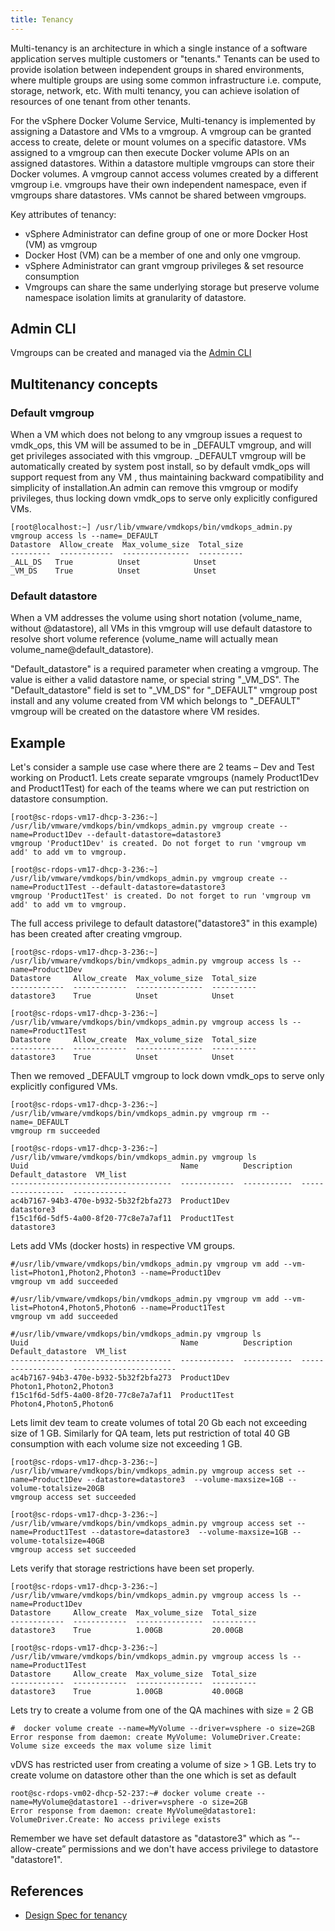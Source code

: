 ```yaml
---
title: Tenancy
---
```


Multi-tenancy is an architecture in which a single instance of a software application serves multiple customers or "tenants." Tenants can be used to provide isolation between independent groups in shared environments, where multiple groups are using some common infrastructure i.e. compute, storage, network, etc. With multi tenancy, you can achieve isolation of resources of one tenant from other tenants.


For the vSphere Docker Volume Service, Multi-tenancy is implemented by assigning a Datastore and VMs to a vmgroup.  A vmgroup can be granted access to create, delete or mount volumes on a specific datastore. VMs assigned to a vmgroup can then execute Docker volume APIs on an assigned datastores. Within a datastore multiple vmgroups can store their Docker volumes. A vmgroup cannot access volumes created by a different vmgroup i.e. vmgroups have their own independent namespace, even if vmgroups share datastores. VMs cannot be shared between vmgroups.

Key attributes of tenancy:

- vSphere Administrator can define group of one or more Docker Host (VM) as
vmgroup
- Docker Host (VM) can be a member of one and only one vmgroup.
- vSphere Administrator can grant vmgroup privileges & set resource consumption
- Vmgroups can share the same underlying storage but preserve volume namespace isolation limits at granularity of datastore.

## Admin CLI

Vmgroups can be created and managed via the [Admin CLI](/docs/user-guide/admin-cli.md/#vmgroup)

## Multitenancy concepts

### Default vmgroup

When a VM which does not belong to any vmgroup issues a request to vmdk_ops, this VM will be assumed to be in _DEFAULT vmgroup, and will get privileges associated with this vmgroup. \_DEFAULT vmgroup will be automatically created by system post install, so by default vmdk_ops will support request from any VM , thus maintaining backward compatibility and simplicity of installation.An admin can remove this vmgroup or modify privileges, thus locking down vmdk_ops to serve only explicitly configured VMs.

```
[root@localhost:~] /usr/lib/vmware/vmdkops/bin/vmdkops_admin.py vmgroup access ls --name=_DEFAULT
Datastore  Allow_create  Max_volume_size  Total_size
---------  ------------  ---------------  ----------
_ALL_DS   True          Unset            Unset
_VM_DS    True          Unset            Unset
```

### Default datastore
When a VM addresses the volume using short notation (volume_name, without @datastore), all VMs in this vmgroup will use default datastore to resolve short volume reference (volume_name will actually mean volume_name@default_datastore).

"Default_datastore" is a required parameter when creating a vmgroup. The value is either a valid datastore name, or special string "_VM_DS".  The "Default_datastore" field is set to "_VM_DS" for "_DEFAULT" vmgroup post install and any volume created from VM which belongs to "_DEFAULT" vmgroup will be created on the datastore where VM resides.


## Example

Let's consider a sample use case where there are 2 teams – Dev and Test working on Product1. Lets create separate vmgroups (namely Product1Dev and Product1Test) for each of the teams where we can put restriction on datastore consumption.

```
[root@sc-rdops-vm17-dhcp-3-236:~] /usr/lib/vmware/vmdkops/bin/vmdkops_admin.py vmgroup create --name=Product1Dev --default-datastore=datastore3
vmgroup 'Product1Dev' is created. Do not forget to run 'vmgroup vm add' to add vm to vmgroup.

[root@sc-rdops-vm17-dhcp-3-236:~] /usr/lib/vmware/vmdkops/bin/vmdkops_admin.py vmgroup create --name=Product1Test --default-datastore=datastore3
vmgroup 'Product1Test' is created. Do not forget to run 'vmgroup vm add' to add vm to vmgroup.
```
The full access privilege to default datastore("datastore3" in this example) has been created after creating vmgroup.

```
[root@sc-rdops-vm17-dhcp-3-236:~] /usr/lib/vmware/vmdkops/bin/vmdkops_admin.py vmgroup access ls --name=Product1Dev
Datastore     Allow_create  Max_volume_size  Total_size
------------  ------------  ---------------  ----------
datastore3    True          Unset            Unset

[root@sc-rdops-vm17-dhcp-3-236:~] /usr/lib/vmware/vmdkops/bin/vmdkops_admin.py vmgroup access ls --name=Product1Test
Datastore     Allow_create  Max_volume_size  Total_size
------------  ------------  ---------------  ----------
datastore3    True          Unset            Unset

```
Then we removed _DEFAULT vmgroup to lock down vmdk_ops to serve only explicitly configured VMs.

```
[root@sc-rdops-vm17-dhcp-3-236:~] /usr/lib/vmware/vmdkops/bin/vmdkops_admin.py vmgroup rm --name=_DEFAULT
vmgroup rm succeeded

[root@sc-rdops-vm17-dhcp-3-236:~] /usr/lib/vmware/vmdkops/bin/vmdkops_admin.py vmgroup ls
Uuid                                  Name          Description  Default_datastore  VM_list
------------------------------------  ------------  -----------  -----------------  ------------
ac4b7167-94b3-470e-b932-5b32f2bfa273  Product1Dev                datastore3
f15c1f6d-5df5-4a00-8f20-77c8e7a7af11  Product1Test               datastore3
```

Lets add VMs (docker hosts) in respective VM groups.

```
#/usr/lib/vmware/vmdkops/bin/vmdkops_admin.py vmgroup vm add --vm-list=Photon1,Photon2,Photon3 --name=Product1Dev
vmgroup vm add succeeded

#/usr/lib/vmware/vmdkops/bin/vmdkops_admin.py vmgroup vm add --vm-list=Photon4,Photon5,Photon6 --name=Product1Test
vmgroup vm add succeeded

#/usr/lib/vmware/vmdkops/bin/vmdkops_admin.py vmgroup ls
Uuid                                  Name          Description  Default_datastore  VM_list
------------------------------------  ------------  -----------  -----------------  -----------------------
ac4b7167-94b3-470e-b932-5b32f2bfa273  Product1Dev                                   Photon1,Photon2,Photon3
f15c1f6d-5df5-4a00-8f20-77c8e7a7af11  Product1Test                                  Photon4,Photon5,Photon6

```

Lets limit dev team to create volumes of total 20 Gb each not exceeding size of 1 GB. Similarly for QA team, lets put restriction of total 40 GB consumption with each volume size not exceeding 1 GB.

```
[root@sc-rdops-vm17-dhcp-3-236:~] /usr/lib/vmware/vmdkops/bin/vmdkops_admin.py vmgroup access set --name=Product1Dev --datastore=datastore3  --volume-maxsize=1GB --volume-totalsize=20GB
vmgroup access set succeeded

[root@sc-rdops-vm17-dhcp-3-236:~] /usr/lib/vmware/vmdkops/bin/vmdkops_admin.py vmgroup access set --name=Product1Test --datastore=datastore3  --volume-maxsize=1GB --volume-totalsize=40GB
vmgroup access set succeeded

```
Lets verify that storage restrictions have been set properly.

```
[root@sc-rdops-vm17-dhcp-3-236:~] /usr/lib/vmware/vmdkops/bin/vmdkops_admin.py vmgroup access ls --name=Product1Dev
Datastore     Allow_create  Max_volume_size  Total_size
------------  ------------  ---------------  ----------
datastore3    True          1.00GB           20.00GB

[root@sc-rdops-vm17-dhcp-3-236:~] /usr/lib/vmware/vmdkops/bin/vmdkops_admin.py vmgroup access ls --name=Product1Test
Datastore     Allow_create  Max_volume_size  Total_size
------------  ------------  ---------------  ----------
datastore3    True          1.00GB           40.00GB

```
Lets try to create a volume from one of the QA machines with size = 2 GB

```
#  docker volume create --name=MyVolume --driver=vsphere -o size=2GB
Error response from daemon: create MyVolume: VolumeDriver.Create: Volume size exceeds the max volume size limit
```
vDVS has restricted user from creating a volume of size > 1 GB. Lets try to create volume on datastore other than the one which is set as default

```
root@sc-rdops-vm02-dhcp-52-237:~# docker volume create --name=MyVolume@datastore1 --driver=vsphere -o size=2GB
Error response from daemon: create MyVolume@datastore1: VolumeDriver.Create: No access privilege exists
```
Remember we have set default datastore as "datastore3" which as “--allow-create” permissions and we don't have access privilege to datastore "datastore1".



## References

- [Design Spec for tenancy](https://github.com/vmware/docker-volume-vsphere/blob/master/docs/misc/docker-volume-auth-proposal.v1_2.md)
